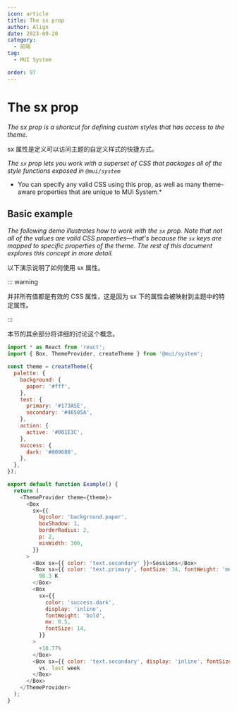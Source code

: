 ```yaml
---
icon: article
title: The sx prop
author: Align
date: 2023-09-20
category:
  - 前端
tag:
  - MUI System

order: 97
---
```


# The sx prop

*The sx prop is a shortcut for defining custom styles that has access to the theme.*

sx 属性是定义可以访问主题的自定义样式的快捷方式。

*The `sx` prop lets you work with a superset of CSS that packages all of the style functions exposed in `@mui/system`*

* You can specify any valid CSS using this prop, as well as many theme-aware properties that are unique to MUI System.*

## Basic example

*The following demo illustrates how to work with the `sx` prop. Note that not all of the values are valid CSS properties—that's because the `sx` keys are mapped to specific properties of the theme. The rest of this document explores this concept in more detail.*

以下演示说明了如何使用 sx 属性。

::: warning

并非所有值都是有效的 CSS 属性，这是因为 sx 下的属性会被映射到主题中的特定属性。

:::

本节的其余部分将详细的讨论这个概念。

```js
import * as React from 'react';
import { Box, ThemeProvider, createTheme } from '@mui/system';

const theme = createTheme({
  palette: {
    background: {
      paper: '#fff',
    },
    text: {
      primary: '#173A5E',
      secondary: '#46505A',
    },
    action: {
      active: '#001E3C',
    },
    success: {
      dark: '#009688',
    },
  },
});

export default function Example() {
  return (
    <ThemeProvider theme={theme}>
      <Box
        sx={{
          bgcolor: 'background.paper',
          boxShadow: 1,
          borderRadius: 2,
          p: 2,
          minWidth: 300,
        }}
      >
        <Box sx={{ color: 'text.secondary' }}>Sessions</Box>
        <Box sx={{ color: 'text.primary', fontSize: 34, fontWeight: 'medium' }}>
          98.3 K
        </Box>
        <Box
          sx={{
            color: 'success.dark',
            display: 'inline',
            fontWeight: 'bold',
            mx: 0.5,
            fontSize: 14,
          }}
        >
          +18.77%
        </Box>
        <Box sx={{ color: 'text.secondary', display: 'inline', fontSize: 14 }}>
          vs. last week
        </Box>
      </Box>
    </ThemeProvider>
  );
}
```

